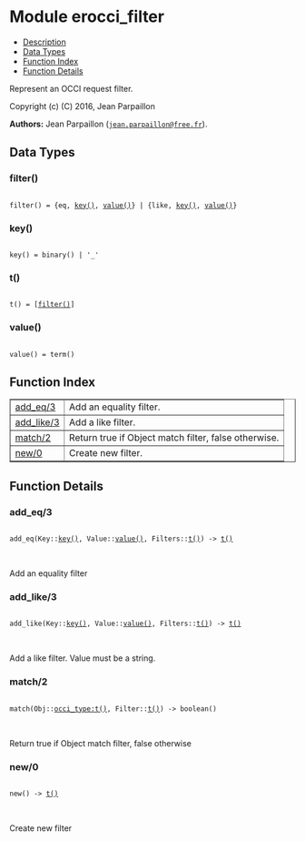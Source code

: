 

# Module erocci_filter #
* [Description](#description)
* [Data Types](#types)
* [Function Index](#index)
* [Function Details](#functions)

Represent an OCCI request filter.

Copyright (c) (C) 2016, Jean Parpaillon

__Authors:__ Jean Parpaillon ([`jean.parpaillon@free.fr`](mailto:jean.parpaillon@free.fr)).

<a name="types"></a>

## Data Types ##




### <a name="type-filter">filter()</a> ###


<pre><code>
filter() = {eq, <a href="#type-key">key()</a>, <a href="#type-value">value()</a>} | {like, <a href="#type-key">key()</a>, <a href="#type-value">value()</a>}
</code></pre>




### <a name="type-key">key()</a> ###


<pre><code>
key() = binary() | '_'
</code></pre>




### <a name="type-t">t()</a> ###


<pre><code>
t() = [<a href="#type-filter">filter()</a>]
</code></pre>




### <a name="type-value">value()</a> ###


<pre><code>
value() = term()
</code></pre>

<a name="index"></a>

## Function Index ##


<table width="100%" border="1" cellspacing="0" cellpadding="2" summary="function index"><tr><td valign="top"><a href="#add_eq-3">add_eq/3</a></td><td>Add an equality filter.</td></tr><tr><td valign="top"><a href="#add_like-3">add_like/3</a></td><td>Add a like filter.</td></tr><tr><td valign="top"><a href="#match-2">match/2</a></td><td>Return true if Object match filter, false otherwise.</td></tr><tr><td valign="top"><a href="#new-0">new/0</a></td><td>Create new filter.</td></tr></table>


<a name="functions"></a>

## Function Details ##

<a name="add_eq-3"></a>

### add_eq/3 ###

<pre><code>
add_eq(Key::<a href="#type-key">key()</a>, Value::<a href="#type-value">value()</a>, Filters::<a href="#type-t">t()</a>) -&gt; <a href="#type-t">t()</a>
</code></pre>
<br />

Add an equality filter

<a name="add_like-3"></a>

### add_like/3 ###

<pre><code>
add_like(Key::<a href="#type-key">key()</a>, Value::<a href="#type-value">value()</a>, Filters::<a href="#type-t">t()</a>) -&gt; <a href="#type-t">t()</a>
</code></pre>
<br />

Add a like filter.
Value must be a string.

<a name="match-2"></a>

### match/2 ###

<pre><code>
match(Obj::<a href="occi_type.md#type-t">occi_type:t()</a>, Filter::<a href="#type-t">t()</a>) -&gt; boolean()
</code></pre>
<br />

Return true if Object match filter, false otherwise

<a name="new-0"></a>

### new/0 ###

<pre><code>
new() -&gt; <a href="#type-t">t()</a>
</code></pre>
<br />

Create new filter

